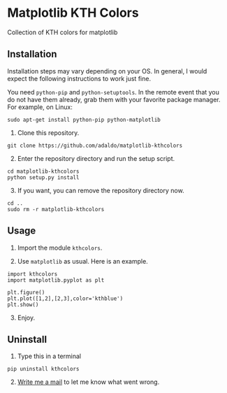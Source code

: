 # Matplotlib KTH Colors
Collection of KTH colors for matplotlib


## Installation
Installation steps may vary depending on your OS.
In general, I would expect the following instructions to work just fine.

You need `python-pip` and `python-setuptools`. In the remote event that you do not have them already, grab them with your favorite package manager.
For example, on Linux:
```
sudo apt-get install python-pip python-matplotlib
```

1. Clone this repository.

  ```
  git clone https://github.com/adaldo/matplotlib-kthcolors
  ```

2. Enter the repository directory and run the setup script.

  ```
  cd matplotlib-kthcolors
  python setup.py install
  ```

3. If you want, you can remove the repository directory now.

  ```
  cd ..
  sudo rm -r matplotlib-kthcolors
  ```


## Usage

1. Import the module `kthcolors`.

2. Use `matplotlib` as usual. Here is an example.

  ```
  import kthcolors
  import matplotlib.pyplot as plt

  plt.figure()
  plt.plot([1,2],[2,3],color='kthblue')
  plt.show()
  ```

3. Enjoy.


## Uninstall

1. Type this in a terminal

  ```
  pip uninstall kthcolors
  ```

2. [Write me a mail](people.kth.se/~adaldo) to let me know what went wrong.
